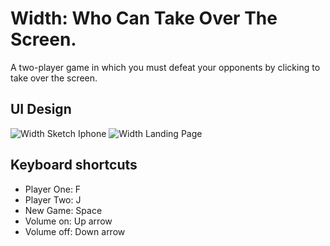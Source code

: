 # Width: Who Can Take Over The Screen.
A two-player game in which you must defeat your opponents by clicking to take over the screen.

## UI Design

![Width Sketch Iphone](https://github.com/JulioMontas/Javascript-Game-Width/blob/master/width_Sketch_Iphone.jpg)
![Width Landing Page](https://github.com/JulioMontas/Javascript-Game-Width/blob/master/width_Landing_Page.jpg)

## Keyboard shortcuts
- Player One: F
- Player Two: J
- New Game: Space
- Volume on: Up arrow
- Volume off: Down arrow
